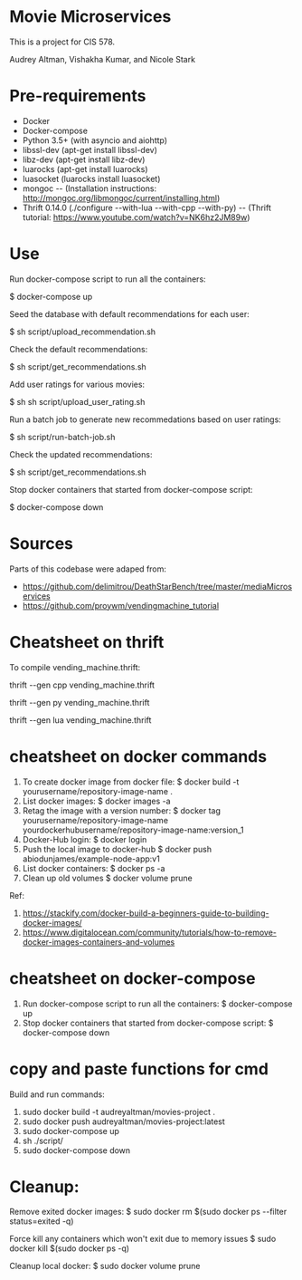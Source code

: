# Movie Microservices

This is a project for CIS 578.

Audrey Altman, Vishakha Kumar, and Nicole Stark

# Pre-requirements

- Docker
- Docker-compose
- Python 3.5+ (with asyncio and aiohttp)
- libssl-dev (apt-get install libssl-dev)
- libz-dev (apt-get install libz-dev)
- luarocks (apt-get install luarocks)
- luasocket (luarocks install luasocket)
- mongoc
-- (Installation instructions: http://mongoc.org/libmongoc/current/installing.html)
- Thrift 0.14.0 (./configure --with-lua --with-cpp --with-py)
-- (Thrift tutorial: https://www.youtube.com/watch?v=NK6hz2JM89w)

# Use
Run docker-compose script to run all the containers:

$ docker-compose up

Seed the database with default recommendations for each user:

$ sh script/upload_recommendation.sh

Check the default recommendations:

$ sh script/get_recommendations.sh

Add user ratings for various movies:

$ sh sh script/upload_user_rating.sh

Run a batch job to generate new recommedations based on user ratings:

$ sh script/run-batch-job.sh

Check the updated recommendations:

$ sh script/get_recommendations.sh

Stop docker containers that started from docker-compose script:

$ docker-compose down

# Sources

Parts of this codebase were adaped from:
- https://github.com/delimitrou/DeathStarBench/tree/master/mediaMicroservices
- https://github.com/proywm/vendingmachine_tutorial

# Cheatsheet on thrift 

To compile vending_machine.thrift:

thrift --gen cpp vending_machine.thrift

thrift --gen py vending_machine.thrift

thrift --gen lua vending_machine.thrift

# cheatsheet on docker commands

1. To create docker image from docker file:
$ docker build -t yourusername/repository-image-name .
2. List docker images:
$ docker images -a
3. Retag the image with a version number: 
$ docker tag yourusername/repository-image-name yourdockerhubusername/repository-image-name:version_1
4. Docker-Hub login:
$ docker login
5. Push the local image to docker-hub
$ docker push abiodunjames/example-node-app:v1 
6. List docker containers:
$ docker ps -a
7. Clean up old volumes
$ docker volume prune

Ref: 
1. https://stackify.com/docker-build-a-beginners-guide-to-building-docker-images/
2. https://www.digitalocean.com/community/tutorials/how-to-remove-docker-images-containers-and-volumes

# cheatsheet on docker-compose

1. Run docker-compose script to run all the containers:
$ docker-compose up
2. Stop docker containers that started from docker-compose script:
$ docker-compose down

# copy and paste functions for cmd
Build and run commands:
1. sudo docker build -t audreyaltman/movies-project .
2. sudo docker push audreyaltman/movies-project:latest
3. sudo docker-compose up
4. sh ./script/<script-name>
5. sudo docker-compose down
 
# Cleanup:
Remove exited docker images: 
$ sudo docker rm $(sudo docker ps --filter status=exited -q)

Force kill any containers which won't exit due to memory issues
$ sudo docker kill $(sudo docker ps -q)

Cleanup local docker: 
$ sudo docker volume prune

